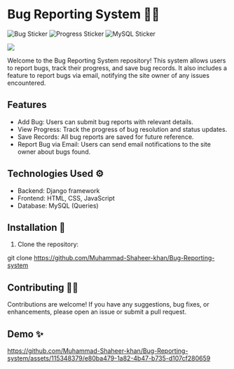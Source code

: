 # Bug Reporting System 🐱‍💻

![Bug Sticker](https://img.shields.io/badge/Bugs-Fixing%20Mode-brightgreen)
![Progress Sticker](https://img.shields.io/badge/Project-Progress-blueviolet)
![MySQL Sticker](https://img.shields.io/badge/Database-MySQL-orange)


<img src="https://github.com/Muhammad-Shaheer-khan/Bug-Reporting-system/blob/main/others/stock-vector-bug-report-typographic-header-concept-application-or-website-code-test-process-it-specialist-1728102517.jpg">


Welcome to the Bug Reporting System repository! This system allows users to report bugs, track their progress, and save bug records. It also includes a feature to report bugs via email, notifying the site owner of any issues encountered.

## Features 

- Add Bug: Users can submit bug reports with relevant details.
- View Progress: Track the progress of bug resolution and status updates.
- Save Records: All bug reports are saved for future reference.
- Report Bug via Email: Users can send email notifications to the site owner about bugs found.

## Technologies Used ⚙

- Backend: Django framework
- Frontend: HTML, CSS, JavaScript
- Database: MySQL (Queries)

## Installation 🔻

1. Clone the repository:

git clone https://github.com/Muhammad-Shaheer-khan/Bug-Reporting-system

## Contributing 💁‍♂️
Contributions are welcome! If you have any suggestions, bug fixes, or enhancements, please open an issue or submit a pull request.

## Demo ✨


https://github.com/Muhammad-Shaheer-khan/Bug-Reporting-system/assets/115348379/e80ba479-1a82-4b47-b735-d107cf280659



